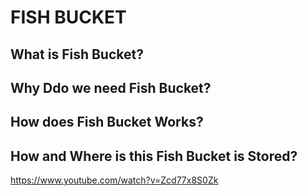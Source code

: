 # FISH BUCKET

## What is Fish Bucket?

## Why Ddo we need Fish Bucket?

## How does Fish Bucket Works?

## How and Where is this Fish Bucket is Stored?


https://www.youtube.com/watch?v=Zcd77x8S0Zk
